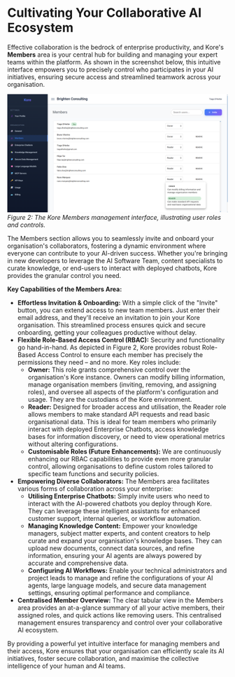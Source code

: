# **Cultivating Your Collaborative AI Ecosystem**

Effective collaboration is the bedrock of enterprise productivity, and Kore's **Members** area is your central hub for building and managing your expert teams within the platform. As shown in the screenshot below, this intuitive interface empowers you to precisely control who participates in your AI initiatives, ensuring secure access and streamlined teamwork across your organisation.

![image.png](./assets/members.png)
*Figure 2: The Kore Members management interface, illustrating user roles and controls.*

The Members section allows you to seamlessly invite and onboard your organisation's collaborators, fostering a dynamic environment where everyone can contribute to your AI-driven success. Whether you're bringing in new developers to leverage the AI Software Team, content specialists to curate knowledge, or end-users to interact with deployed chatbots, Kore provides the granular control you need.

**Key Capabilities of the Members Area:**

  * **Effortless Invitation & Onboarding:**
    With a simple click of the "Invite" button, you can extend access to new team members. Just enter their email address, and they'll receive an invitation to join your Kore organisation. This streamlined process ensures quick and secure onboarding, getting your colleagues productive without delay.
  * **Flexible Role-Based Access Control (RBAC):**
    Security and functionality go hand-in-hand. As depicted in Figure 2, Kore provides robust Role-Based Access Control to ensure each member has precisely the permissions they need – and no more. Key roles include:
      * **Owner:** This role grants comprehensive control over the organisation's Kore instance. Owners can modify billing information, manage organisation members (inviting, removing, and assigning roles), and oversee all aspects of the platform's configuration and usage. They are the custodians of the Kore environment.
      * **Reader:** Designed for broader access and utilisation, the Reader role allows members to make standard API requests and read basic organisational data. This is ideal for team members who primarily interact with deployed Enterprise Chatbots, access knowledge bases for information discovery, or need to view operational metrics without altering configurations.
      * **Customisable Roles (Future Enhancements):** We are continuously enhancing our RBAC capabilities to provide even more granular control, allowing organisations to define custom roles tailored to specific team functions and security policies.
  * **Empowering Diverse Collaborators:**
    The Members area facilitates various forms of collaboration across your enterprise:
      * **Utilising Enterprise Chatbots:** Simply invite users who need to interact with the AI-powered chatbots you deploy through Kore. They can leverage these intelligent assistants for enhanced customer support, internal queries, or workflow automation.
      * **Managing Knowledge Content:** Empower your knowledge managers, subject matter experts, and content creators to help curate and expand your organisation's knowledge bases. They can upload new documents, connect data sources, and refine information, ensuring your AI agents are always powered by accurate and comprehensive data.
      * **Configuring AI Workflows:** Enable your technical administrators and project leads to manage and refine the configurations of your AI agents, large language models, and secure data management settings, ensuring optimal performance and compliance.
  * **Centralised Member Overview:**
    The clear tabular view in the Members area provides an at-a-glance summary of all your active members, their assigned roles, and quick actions like removing users. This centralised management ensures transparency and control over your collaborative AI ecosystem.

By providing a powerful yet intuitive interface for managing members and their access, Kore ensures that your organisation can efficiently scale its AI initiatives, foster secure collaboration, and maximise the collective intelligence of your human and AI teams.
